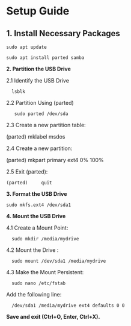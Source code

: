 # Setup Guide

## 1. Install Necessary Packages

    sudo apt update

    sudo apt install parted samba

**2. Partition the USB Drive**

2.1 Identify the USB Drive

      lsblk
  
2.2 Partition Using (parted)

       sudo parted /dev/sda
   
2.3 Create a new partition table:

(parted)     mklabel msdos

2.4 Create a new partition:

(parted)     mkpart primary ext4 0% 100%

2.5 Exit (parted):

    (parted)     quit

**3. Format the USB Drive**

    sudo mkfs.ext4 /dev/sda1

**4. Mount the USB Drive**

4.1 Create a Mount Point:

      sudo mkdir /media/mydrive

4.2 Mount the Drive :

      sudo mount /dev/sda1 /media/mydrive

4.3 Make the Mount Persistent:

      sudo nano /etc/fstab
  
  Add the following line:  
    
      /dev/sda1 /media/mydrive ext4 defaults 0 0
  
**Save and exit (Ctrl+O, Enter, Ctrl+X).**

